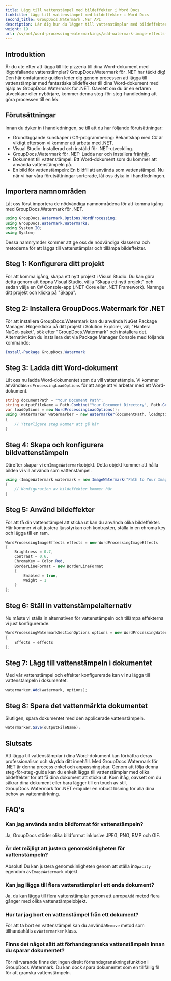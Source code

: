 ```yaml
---
title: Lägg till vattenstämpel med bildeffekter i Word Docs
linktitle: Lägg till vattenstämpel med bildeffekter i Word Docs
second_title: GroupDocs.Watermark .NET API
description: Lär dig hur du lägger till vattenstämplar med bildeffekter i dina Word-dokument med GroupDocs.Watermark for .NET. Följ vår steg-för-steg-guide för fantastiska resultat.
weight: 19
url: /sv/net/word-processing-watermarkings/add-watermark-image-effects-word-docs/
---
```

## Introduktion
Är du ute efter att lägga till lite pizzeria till dina Word-dokument med iögonfallande vattenstämplar? GroupDocs.Watermark för .NET har täckt dig! Den här omfattande guiden leder dig genom processen att lägga till vattenstämplar med fantastiska bildeffekter till dina Word-dokument med hjälp av GroupDocs Watermark for .NET. Oavsett om du är en erfaren utvecklare eller nybörjare, kommer denna steg-för-steg-handledning att göra processen till en lek.
## Förutsättningar
Innan du dyker in i handledningen, se till att du har följande förutsättningar:
- Grundläggande kunskaper i C#-programmering: Bekantskap med C# är viktigt eftersom vi kommer att arbeta med .NET.
- Visual Studio: Installerad och inställd för .NET-utveckling.
-  GroupDocs.Watermark för .NET: Ladda ner och installera från[här](https://releases.groupdocs.com/Watermark/net/).
- Dokument till vattenstämpel: Ett Word-dokument som du kommer att använda vattenstämpeln på.
- En bild för vattenstämpeln: En bildfil att använda som vattenstämpel.
Nu när vi har våra förutsättningar sorterade, låt oss dyka in i handledningen.
## Importera namnområden
Låt oss först importera de nödvändiga namnområdena för att komma igång med GroupDocs.Watermark för .NET.
```csharp
using GroupDocs.Watermark.Options.WordProcessing;
using GroupDocs.Watermark.Watermarks;
using System.IO;
using System;
```
Dessa namnrymder kommer att ge oss de nödvändiga klasserna och metoderna för att lägga till vattenstämplar och tillämpa bildeffekter.
## Steg 1: Konfigurera ditt projekt
För att komma igång, skapa ett nytt projekt i Visual Studio. Du kan göra detta genom att öppna Visual Studio, välja "Skapa ett nytt projekt" och sedan välja en C# Console-app (.NET Core eller .NET Framework). Namnge ditt projekt och klicka på "Skapa".
## Steg 2: Installera GroupDocs.Watermark för .NET
För att installera GroupDocs.Watermark kan du använda NuGet Package Manager. Högerklicka på ditt projekt i Solution Explorer, välj "Hantera NuGet-paket", sök efter "GroupDocs.Watermark" och installera det.
Alternativt kan du installera det via Package Manager Console med följande kommando:
```powershell
Install-Package GroupDocs.Watermark
```
## Steg 3: Ladda ditt Word-dokument
 Låt oss nu ladda Word-dokumentet som du vill vattenstämpla. Vi kommer använda`WordProcessingLoadOptions` för att ange att vi arbetar med ett Word-dokument.
```csharp
string documentPath = "Your Document Path";
string outputFileName = Path.Combine("Your Document Directory", Path.GetFileName(documentPath));
var loadOptions = new WordProcessingLoadOptions();
using (Watermarker watermarker = new Watermarker(documentPath, loadOptions))
{
    // Ytterligare steg kommer att gå här
}
```
## Steg 4: Skapa och konfigurera bildvattenstämpeln
 Därefter skapar vi en`ImageWatermark`objekt. Detta objekt kommer att hålla bilden vi vill använda som vattenstämpel.
```csharp
using (ImageWatermark watermark = new ImageWatermark("Path to Your Image"))
{
    // Konfiguration av bildeffekter kommer här
}
```
## Steg 5: Använd bildeffekter
För att få din vattenstämpel att sticka ut kan du använda olika bildeffekter. Här kommer vi att justera ljusstyrkan och kontrasten, ställa in en chroma key och lägga till en ram.
```csharp
WordProcessingImageEffects effects = new WordProcessingImageEffects
{
    Brightness = 0.7,
    Contrast = 0.6,
    ChromaKey = Color.Red,
    BorderLineFormat = new BorderLineFormat
    {
        Enabled = true,
        Weight = 1
    }
};
```
## Steg 6: Ställ in vattenstämpelalternativ
Nu måste vi ställa in alternativen för vattenstämpeln och tillämpa effekterna vi just konfigurerade.
```csharp
WordProcessingWatermarkSectionOptions options = new WordProcessingWatermarkSectionOptions
{
    Effects = effects
};
```
## Steg 7: Lägg till vattenstämpeln i dokumentet
Med vår vattenstämpel och effekter konfigurerade kan vi nu lägga till vattenstämpeln i dokumentet.
```csharp
watermarker.Add(watermark, options);
```
## Steg 8: Spara det vattenmärkta dokumentet
Slutligen, spara dokumentet med den applicerade vattenstämpeln. 
```csharp
watermarker.Save(outputFileName);
```
## Slutsats
Att lägga till vattenstämplar i dina Word-dokument kan förbättra deras professionalism och skydda ditt innehåll. Med GroupDocs.Watermark för .NET är denna process enkel och anpassningsbar. Genom att följa denna steg-för-steg-guide kan du enkelt lägga till vattenstämplar med olika bildeffekter för att få dina dokument att sticka ut. 
Kom ihåg, oavsett om du säkrar dina dokument eller bara lägger till en touch av stil, GroupDocs.Watermark för .NET erbjuder en robust lösning för alla dina behov av vattenmärkning. 
## FAQ's
### Kan jag använda andra bildformat för vattenstämpeln?
Ja, GroupDocs stöder olika bildformat inklusive JPEG, PNG, BMP och GIF.
### Är det möjligt att justera genomskinligheten för vattenstämpeln?
 Absolut! Du kan justera genomskinligheten genom att ställa in`Opacity` egendom av`ImageWatermark` objekt.
### Kan jag lägga till flera vattenstämplar i ett enda dokument?
 Ja, du kan lägga till flera vattenstämplar genom att anropa`Add` metod flera gånger med olika vattenstämpelobjekt.
### Hur tar jag bort en vattenstämpel från ett dokument?
 För att ta bort en vattenstämpel kan du använda`Remove` metod som tillhandahålls av`Watermarker` klass.
### Finns det något sätt att förhandsgranska vattenstämpeln innan du sparar dokumentet?
För närvarande finns det ingen direkt förhandsgranskningsfunktion i GroupDocs.Watermark. Du kan dock spara dokumentet som en tillfällig fil för att granska vattenstämpeln.